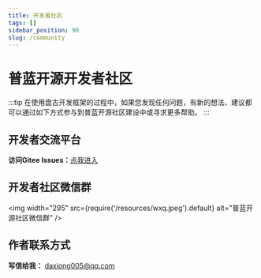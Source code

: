```yaml
---
title: 开发者社区
tags: []
sidebar_position: 90
slug: /community
---
```


# 普蓝开源开发者社区

:::tip
在使用盘古开发框架的过程中，如果您发现任何问题，有新的想法、建议都可以通过如下方式参与到普蓝开源社区建设中或寻求更多帮助。
:::

## 开发者交流平台
**访问Gitee Issues：**[点我进入](https://gitee.com/pulanos/pangu-framework/issues?state=all) 

## 开发者社区微信群

<img width="295"
  src={require('/resources/wxq.jpeg').default}
  alt="普蓝开源社区微信群" />


## 作者联系方式

**写信给我：** daxiong005@qq.com